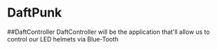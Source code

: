 # DaftPunk
##DaftController
DaftController will be the application that'll allow us to control our LED helmets via Blue-Tooth
